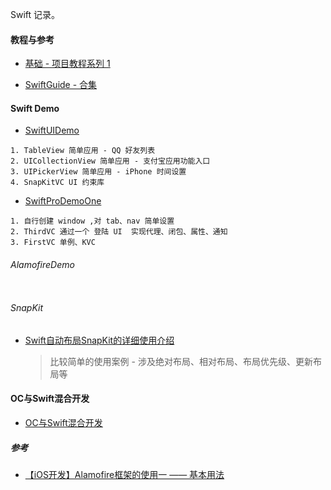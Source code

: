 <!-- # Swift-WYH -->
Swift 记录。


#### 教程与参考
* [基础 - 项目教程系列 1](https://github.com/iOS-Swift-Developers/Swift)

* [SwiftGuide - 合集](https://github.com/ipader/SwiftGuide)

#### Swift Demo
* [SwiftUIDemo](https://github.com/itwyhuaing/Swift-WYH/tree/master/SwiftUIDemo)

```
1. TableView 简单应用 - QQ 好友列表
2. UICollectionView 简单应用 - 支付宝应用功能入口
3. UIPickerView 简单应用 - iPhone 时间设置
4. SnapKitVC UI 约束库
```

* [SwiftProDemoOne](https://github.com/itwyhuaing/Swift-WYH/tree/master/SwiftProDemoOne)

```
1. 自行创建 window ,对 tab、nav 简单设置
2. ThirdVC 通过一个 登陆 UI  实现代理、闭包、属性、通知
3. FirstVC 单例、KVC
```

###### AlamofireDemo
```

```

###### SnapKit

* [Swift自动布局SnapKit的详细使用介绍](https://www.jianshu.com/p/2bad53a2a180)

  > 比较简单的使用案例 - 涉及绝对布局、相对布局、布局优先级、更新布局等


#### OC与Swift混合开发
* [OC与Swift混合开发](https://github.com/itwyhuaing/Swift-WYH/tree/master/OC与Swift混合开发)

##### 参考
* [【iOS开发】Alamofire框架的使用一 —— 基本用法](https://www.jianshu.com/p/f8c3adb056cf)

